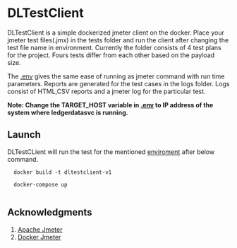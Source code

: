 # DLTestClient

 DLTestClient is a simple dockerized jmeter client on the docker. Place your jmeter test files(.jmx) in the tests folder and run the client after changing the test file name in environment. Currently the folder consists of 4 test plans for the project. Fours tests differ from each other based on the payload size.
 
  The [.env](./.env) gives the same ease of running as jmeter command with run time parameters. Reports are generated for the test cases in the logs folder. Logs consist of HTML,CSV reports and a jmeter log for the particular test.

  **Note: Change the TARGET_HOST variable in [.env](./.env) to IP address of the system where ledgerdatasvc is running.**

## Launch

DLTestCLient will run the test for the mentioned [enviroment](./.env) after below command.

```
  docker build -t dltestclient-v1

  docker-compose up
  
```

## Acknowledgments
1. [Apache Jmeter](https://jmeter.apache.org/)
2. [Docker Jmeter](https://github.com/justb4/docker-jmeter)